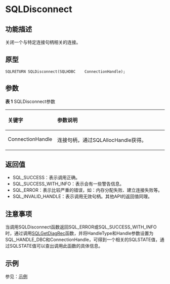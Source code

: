 # SQLDisconnect

## 功能描述<a name="zh-cn_topic_0238272890_zh-cn_topic_0237120420_zh-cn_topic_0059778556_sf1f063f9cda741e3bddd12ffff9982ea"></a>

关闭一个与特定连接句柄相关的连接。

## 原型<a name="zh-cn_topic_0238272890_zh-cn_topic_0237120420_zh-cn_topic_0059778556_sa94159f087b8453d91742bd037a4dd23"></a>

```
SQLRETURN SQLDisconnect(SQLHDBC    ConnectionHandle);
```

## 参数<a name="zh-cn_topic_0238272890_zh-cn_topic_0237120420_zh-cn_topic_0059778556_sed5e3f43dc554fcf87bcc0319da72ef0"></a>

**表 1**  SQLDisconnect参数

<a name="zh-cn_topic_0238272890_zh-cn_topic_0237120420_zh-cn_topic_0059778556_tf92662a862a94bb8a2ea829cbf5f90af"></a>
<table><thead align="left"><tr id="zh-cn_topic_0238272890_zh-cn_topic_0237120420_zh-cn_topic_0059778556_r28fb5700eaa54698a4340424276b87f4"><th class="cellrowborder" valign="top" width="24.5%" id="mcps1.2.3.1.1"><p id="zh-cn_topic_0238272890_zh-cn_topic_0237120420_zh-cn_topic_0059778556_ac9627e06109f453bac21c00c96534d27"><a name="zh-cn_topic_0238272890_zh-cn_topic_0237120420_zh-cn_topic_0059778556_ac9627e06109f453bac21c00c96534d27"></a><a name="zh-cn_topic_0238272890_zh-cn_topic_0237120420_zh-cn_topic_0059778556_ac9627e06109f453bac21c00c96534d27"></a><strong id="zh-cn_topic_0238272890_zh-cn_topic_0237120420_zh-cn_topic_0059778556_a9e3d1cc49cc849e6a9dbfa5f277cc791"><a name="zh-cn_topic_0238272890_zh-cn_topic_0237120420_zh-cn_topic_0059778556_a9e3d1cc49cc849e6a9dbfa5f277cc791"></a><a name="zh-cn_topic_0238272890_zh-cn_topic_0237120420_zh-cn_topic_0059778556_a9e3d1cc49cc849e6a9dbfa5f277cc791"></a>关键字</strong></p>
</th>
<th class="cellrowborder" valign="top" width="75.5%" id="mcps1.2.3.1.2"><p id="zh-cn_topic_0238272890_zh-cn_topic_0237120420_zh-cn_topic_0059778556_a514195d887524d04b3ecee1f113764cb"><a name="zh-cn_topic_0238272890_zh-cn_topic_0237120420_zh-cn_topic_0059778556_a514195d887524d04b3ecee1f113764cb"></a><a name="zh-cn_topic_0238272890_zh-cn_topic_0237120420_zh-cn_topic_0059778556_a514195d887524d04b3ecee1f113764cb"></a><strong id="zh-cn_topic_0238272890_zh-cn_topic_0237120420_zh-cn_topic_0059778556_zh-cn_topic_0058965244_b447479391436"><a name="zh-cn_topic_0238272890_zh-cn_topic_0237120420_zh-cn_topic_0059778556_zh-cn_topic_0058965244_b447479391436"></a><a name="zh-cn_topic_0238272890_zh-cn_topic_0237120420_zh-cn_topic_0059778556_zh-cn_topic_0058965244_b447479391436"></a>参数说明</strong></p>
</th>
</tr>
</thead>
<tbody><tr id="zh-cn_topic_0238272890_zh-cn_topic_0237120420_zh-cn_topic_0059778556_r0a0928672b2646d0a261d3ef7e26b596"><td class="cellrowborder" valign="top" width="24.5%" headers="mcps1.2.3.1.1 "><p id="zh-cn_topic_0238272890_zh-cn_topic_0237120420_zh-cn_topic_0059778556_a80896ed0e4cc4f3fb5351a168f738731"><a name="zh-cn_topic_0238272890_zh-cn_topic_0237120420_zh-cn_topic_0059778556_a80896ed0e4cc4f3fb5351a168f738731"></a><a name="zh-cn_topic_0238272890_zh-cn_topic_0237120420_zh-cn_topic_0059778556_a80896ed0e4cc4f3fb5351a168f738731"></a>ConnectionHandle</p>
</td>
<td class="cellrowborder" valign="top" width="75.5%" headers="mcps1.2.3.1.2 "><p id="zh-cn_topic_0238272890_zh-cn_topic_0237120420_zh-cn_topic_0059778556_a701be46576314b7491c2cde0e48ada5b"><a name="zh-cn_topic_0238272890_zh-cn_topic_0237120420_zh-cn_topic_0059778556_a701be46576314b7491c2cde0e48ada5b"></a><a name="zh-cn_topic_0238272890_zh-cn_topic_0237120420_zh-cn_topic_0059778556_a701be46576314b7491c2cde0e48ada5b"></a>连接句柄，通过SQLAllocHandle获得。</p>
</td>
</tr>
</tbody>
</table>

## 返回值<a name="zh-cn_topic_0238272890_zh-cn_topic_0237120420_zh-cn_topic_0059778556_sec718cedec224638b6f21c68a66c165d"></a>

-   SQL\_SUCCESS：表示调用正确。
-   SQL\_SUCCESS\_WITH\_INFO：表示会有一些警告信息。
-   SQL\_ERROR：表示比较严重的错误，如：内存分配失败、建立连接失败等。
-   SQL\_INVALID\_HANDLE：表示调用无效句柄。其他API的返回值同理。

## 注意事项<a name="zh-cn_topic_0238272890_zh-cn_topic_0237120420_zh-cn_topic_0059778556_s62c3955fb6e942f58a6e780478d90554"></a>

当调用SQLDisconnect函数返回SQL\_ERROR或SQL\_SUCCESS\_WITH\_INFO时，通过调用[SQLGetDiagRec](SQLGetDiagRec.md)函数，并将HandleType和Handle参数设置为SQL\_HANDLE\_DBC和ConnectionHandle，可得到一个相关的SQLSTATE值，通过SQLSTATE值可以查出调用此函数的具体信息。

## 示例<a name="zh-cn_topic_0238272890_zh-cn_topic_0237120420_zh-cn_topic_0059778556_sb7797f4e64534d1f85c319d5433804d4"></a>

参见：[示例](示例-2.md)
